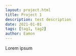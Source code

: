 ```yaml
---
layout: project.html
title: Project 1
description: test description
date: 2021-01-01
tags: [tag1, tag2]
author: Eamon
---
```


Lorem ipsum